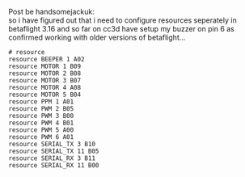 Post be handsomejackuk:  
so i have figured out that i need to configure resources seperately in betaflight 3.16 and so far on cc3d have setup my buzzer on pin 6 as confirmed working with older versions of betaflight...

`# resource`  
`resource BEEPER 1 A02`  
`resource MOTOR 1 B09`  
`resource MOTOR 2 B08`  
`resource MOTOR 3 B07`  
`resource MOTOR 4 A08`  
`resource MOTOR 5 B04`  
`resource PPM 1 A01`  
`resource PWM 2 B05`  
`resource PWM 3 B00`  
`resource PWM 4 B01`  
`resource PWM 5 A00`  
`resource PWM 6 A01`  
`resource SERIAL_TX 3 B10`  
`resource SERIAL_TX 11 B05`  
`resource SERIAL_RX 3 B11`  
`resource SERIAL_RX 11 B00`  

